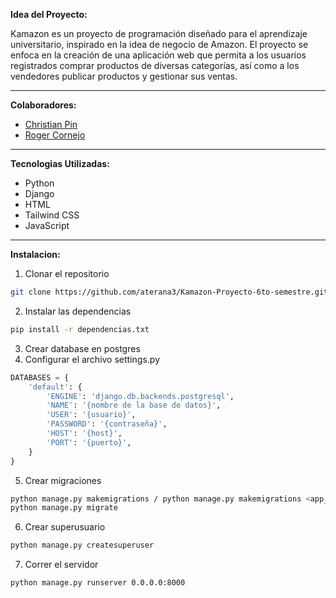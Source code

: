 **Idea del Proyecto:**

Kamazon es un proyecto de programación diseñado para el aprendizaje universitario, inspirado en la idea de negocio de Amazon. El proyecto se enfoca en la creación de una aplicación web que permita a los usuarios registrados comprar productos de diversas categorías, así como a los vendedores publicar productos y gestionar sus ventas.

---
**Colaboradores:**
- [Christian Pin](https://github.com/Crisblue1324) 
- [Roger Cornejo](https://github.com/Rcornejom06/)
---
**Tecnologias Utilizadas:**
- Python
- Django
- HTML
- Tailwind CSS
- JavaScript
---
**Instalacion:**
1. Clonar el repositorio
```bash
git clone https://github.com/aterana3/Kamazon-Proyecto-6to-semestre.git
```
2. Instalar las dependencias
```bash
pip install -r dependencias.txt
```
3. Crear database en postgres
4. Configurar el archivo settings.py
```python
DATABASES = {
    'default': {
        'ENGINE': 'django.db.backends.postgresql',
        'NAME': '{nombre de la base de datos}',
        'USER': '{usuario}',
        'PASSWORD': '{contraseña}',
        'HOST': '{host}',
        'PORT': '{puerto}',
    }
}
```
5. Crear migraciones
```bash
python manage.py makemigrations / python manage.py makemigrations <app_name>
python manage.py migrate
```
6. Crear superusuario
```bash
python manage.py createsuperuser
```
7. Correr el servidor
```bash
python manage.py runserver 0.0.0.0:8000
```